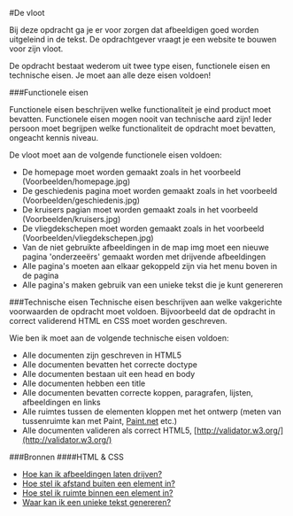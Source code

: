 #De vloot

Bij deze opdracht ga je er voor zorgen dat afbeeldigen goed worden uitgeleind in de tekst.  De opdrachtgever vraagt je een website te bouwen voor zijn vloot.

De opdracht bestaat wederom uit twee type eisen, functionele eisen en technische eisen. Je moet aan alle deze eisen voldoen!

###Functionele eisen

Functionele eisen beschrijven welke functionaliteit je eind product moet bevatten. Functionele eisen mogen nooit van technische aard zijn! Ieder persoon moet begrijpen welke functionaliteit de opdracht moet bevatten, ongeacht kennis niveau.

De vloot moet aan de volgende functionele eisen voldoen:

* De homepage moet worden gemaakt zoals in het voorbeeld (Voorbeelden/homepage.jpg)
* De geschiedenis pagina moet worden gemaakt zoals in het voorbeeld (Voorbeelden/geschiedenis.jpg)
* De kruisers pagian moet worden gemaakt zoals in het voorbeeld (Voorbeelden/kruisers.jpg)
* De vliegdekschepen moet worden gemaakt zoals in het voorbeeld (Voorbeelden/vliegdekschepen.jpg)
* Van de niet gebruikte afbeeldingen in de map img moet een nieuwe pagina 'onderzeeërs' gemaakt worden met drijvende afbeeldingen
* Alle pagina's moeten aan elkaar gekoppeld zijn via het menu boven in de pagina
* Alle pagina's maken gebruik van een unieke tekst die je kunt genereren

###Technische eisen
Technische eisen beschrijven aan welke vakgerichte voorwaarden de opdracht moet voldoen. Bijvoorbeeld dat de opdracht in correct validerend HTML en CSS moet worden geschreven. 

Wie ben ik moet aan de volgende technische eisen voldoen:
* Alle documenten zijn geschreven in HTML5
* Alle documenten bevatten het correcte doctype 
* Alle documenten bestaan uit een head en body
* Alle documenten hebben een title
* Alle documenten bevatten correcte koppen, paragrafen, lijsten, afbeeldingen en links
* Alle ruimtes tussen de elementen kloppen met het ontwerp (meten van tussenruimte kan met Paint,  [Paint.net](http://www.getpaint.net/index.html)  etc.)
* Alle documenten valideren als correct HTML5, [http://validator.w3.org/](http://validator.w3.org/)

###Bronnen
####HTML & CSS
* [Hoe kan ik afbeeldingen laten drijven?](http://www.w3schools.com/cssref/pr_class_float.asp)
* [Hoe stel ik afstand buiten een element in?](http://www.w3schools.com/css/css_margin.asp)
* [Hoe stel ik ruimte binnen een element in?](http://www.w3schools.com/css/css_padding.asp)
* [Waar kan ik een unieke tekst genereren?](http://www.lipsum.com)
